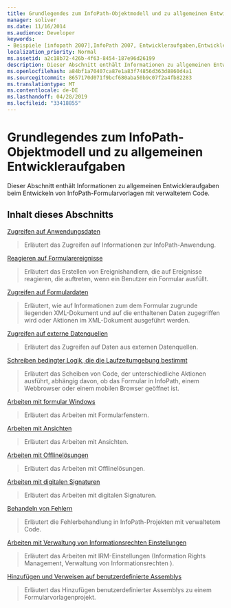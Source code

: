 ```yaml
---
title: Grundlegendes zum InfoPath-Objektmodell und zu allgemeinen Entwickleraufgaben
manager: soliver
ms.date: 11/16/2014
ms.audience: Developer
keywords:
- Beispiele [infopath 2007],InfoPath 2007, Entwickleraufgaben,Entwickleraufgaben [InfoPath 2007],InfoPath 2007, Objektmodelle,Objektmodelle [InfoPath 2007]
localization_priority: Normal
ms.assetid: a2c18b72-426b-4f63-8454-187e96d26199
description: Dieser Abschnitt enthält Informationen zu allgemeinen Entwickleraufgaben beim Entwickeln von InfoPath-Formularvorlagen mit verwaltetem Code.
ms.openlocfilehash: a84bf1a70407ca87e1a83f74856d363d8860d4a1
ms.sourcegitcommit: 8657170d071f9bcf680aba50b9c07f2a4fb82283
ms.translationtype: MT
ms.contentlocale: de-DE
ms.lasthandoff: 04/28/2019
ms.locfileid: "33418855"
---
```

# <a name="understanding-the-infopath-object-model-and-common-developer-tasks"></a>Grundlegendes zum InfoPath-Objektmodell und zu allgemeinen Entwickleraufgaben

Dieser Abschnitt enthält Informationen zu allgemeinen Entwickleraufgaben beim Entwickeln von InfoPath-Formularvorlagen mit verwaltetem Code.
  
## <a name="in-this-section"></a>Inhalt dieses Abschnitts

[Zugreifen auf Anwendungsdaten](how-to-access-application-data.md)
  
> Erläutert das Zugreifen auf Informationen zur InfoPath-Anwendung.
    
[Reagieren auf Formularereignisse](how-to-respond-to-form-events.md)
  
> Erläutert das Erstellen von Ereignishandlern, die auf Ereignisse reagieren, die auftreten, wenn ein Benutzer ein Formular ausfüllt.
    
[Zugreifen auf Formulardaten](how-to-access-form-data.md)
  
> Erläutert, wie auf Informationen zum dem Formular zugrunde liegenden XML-Dokument und auf die enthaltenen Daten zugegriffen wird oder Aktionen im XML-Dokument ausgeführt werden.
    
[Zugreifen auf externe Datenquellen](how-to-access-external-data-sources.md)
  
> Erläutert das Zugreifen auf Daten aus externen Datenquellen.
    
[Schreiben bedingter Logik, die die Laufzeitumgebung bestimmt](how-to-write-conditional-logic-that-determines-the-run-time-environment.md)
  
> Erläutert das Scheiben von Code, der unterschiedliche Aktionen ausführt, abhängig davon, ob das Formular in InfoPath, einem Webbrowser oder einem mobilen Browser geöffnet ist.
    
[Arbeiten mit formular Windows](how-to-work-with-form-windows.md)
  
> Erläutert das Arbeiten mit Formularfenstern.
    
[Arbeiten mit Ansichten](how-to-work-with-views.md)
  
> Erläutert das Arbeiten mit Ansichten.
    
[Arbeiten mit Offlinelösungen](how-to-work-with-offline-solutions.md)
  
> Erläutert das Arbeiten mit Offlinelösungen.
    
[Arbeiten mit digitalen Signaturen](how-to-work-with-digital-signatures.md)
  
> Erläutert das Arbeiten mit digitalen Signaturen.
    
[Behandeln von Fehlern](how-to-handle-errors.md)
  
> Erläutert die Fehlerbehandlung in InfoPath-Projekten mit verwaltetem Code.
    
[Arbeiten mit Verwaltung von Informationsrechten Einstellungen](how-to-work-with-information-rights-management-settings.md)
  
> Erläutert das Arbeiten mit IRM-Einstellungen (Information Rights Management, Verwaltung von Informationsrechten ).
    
[Hinzufügen und Verweisen auf benutzerdefinierte Assemblys](how-to-add-and-reference-custom-assemblies.md)
  
> Erläutert das Hinzufügen benutzerdefinierter Assemblys zu einem Formularvorlagenprojekt.
    

